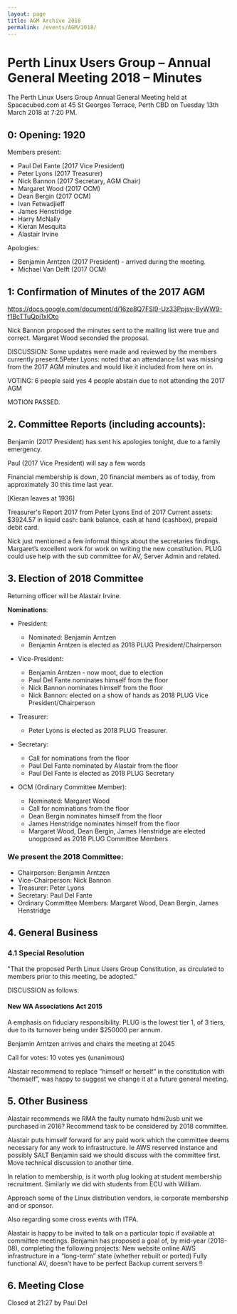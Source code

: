 ```yaml
---
layout: page
title: AGM Archive 2018
permalink: /events/AGM/2018/
---
```


# Perth Linux Users Group – Annual General Meeting 2018 – Minutes

The Perth Linux Users Group Annual General Meeting held at Spacecubed.com at 45 St Georges Terrace, Perth CBD on Tuesday 13th March 2018 at 7:20 PM.

## 0: Opening: 1920

Members present:

- Paul Del Fante (2017 Vice President)
- Peter Lyons (2017 Treasurer)
- Nick Bannon (2017 Secretary, AGM Chair)
- Margaret Wood (2017 OCM)
- Dean Bergin (2017 OCM)
- Ivan Fetwadjieff
- James Henstridge
- Harry McNally
- Kieran Mesquita
- Alastair Irvine

Apologies: 

- Benjamin Arntzen (2017 President) - arrived during the meeting.
- Michael Van Delft (2017 OCM)

## 1: Confirmation of Minutes of the 2017 AGM
https://docs.google.com/document/d/16ze8Q7FSl9-Uz33Ppjsv-ByWW9-f1BcTTuQpi1xlOto

Nick Bannon proposed the minutes sent to the mailing list were true and correct. Margaret Wood seconded the proposal.

DISCUSSION:
Some updates were made and reviewed by the members currently present.5Peter Lyons: noted that an attendance list was missing from the 2017 AGM minutes and would like it included from here on in.

VOTING:
6 people said yes
4 people abstain due to not attending the 2017 AGM

MOTION PASSED.

## 2. Committee Reports (including accounts):

Benjamin (2017 President) has sent his apologies tonight, due to a family emergency.

Paul (2017 Vice President) will say a few words

Financial membership is down, 20 financial members as of today, from approximately 30 this time last year.

[Kieran leaves at 1936]

Treasurer's Report 2017 from Peter Lyons
End of 2017 Current assets: $3924.57 in liquid cash: bank balance, cash at hand (cashbox), prepaid debit card.

Nick just mentioned a few informal things about the secretaries findings.
Margaret’s excellent work for work on writing the new constitution.
PLUG could use help with the sub committee for AV, Server Admin and related.

## 3. Election of 2018 Committee

Returning officer will be Alastair Irvine.

**Nominations**:

* President:
	* Nominated: Benjamin Arntzen
	* Benjamin Arntzen is elected as 2018 PLUG President/Chairperson

* Vice-President:  
  * Benjamin Arntzen - now moot, due to election  
  * Paul Del Fante nominates himself from the floor  
  * Nick Bannon nominates himself from the floor  
  * Nick Bannon: elected on a show of hands as 2018 PLUG Vice President/Chairperson  

* Treasurer:
  * Peter Lyons is elected as 2018 PLUG Treasurer.

* Secretary:
  * Call for nominations from the floor
  * Paul Del Fante nominated by Alastair from the floor
  * Paul Del Fante is elected as 2018 PLUG Secretary

* OCM (Ordinary Committee Member):
  * Nominated: Margaret Wood
  * Call for nominations from the floor
  * Dean Bergin nominates himself from the floor
  * James Henstridge nominates himself from the floor
  * Margaret Wood, Dean Bergin, James Henstridge are elected unopposed as 2018 PLUG Committee Members

### We present the 2018 Committee:

* Chairperson: Benjamin Arntzen
* Vice-Chairperson: Nick Bannon
* Treasurer: Peter Lyons
* Secretary: Paul Del Fante
* Ordinary Committee Members: Margaret Wood, Dean Bergin, James Henstridge

## 4. General Business

### 4.1 Special Resolution
"That the proposed Perth Linux Users Group Constitution, as circulated to members prior to this meeting, be adopted."

DISCUSSION as follows:

#### New WA Associations Act 2015
A emphasis on fiduciary responsibility.
PLUG is the lowest tier 1, of 3 tiers, due to its turnover being under $250000 per annum.

Benjamin Arntzen arrives and chairs the meeting at 2045

Call for votes:
10 votes yes (unanimous)

Alastair recommend to replace “himself or herself” in the constitution with “themself”, was happy to suggest we change it at a future general meeting. 

## 5. Other Business
Alastair recommends we RMA the faulty numato hdmi2usb unit we purchased in 2016?
Recommend task to be considered by 2018 committee.

Alastair puts himself forward for any paid work which the committee deems necessary for any work to infrastructure. Ie AWS reserved instance and possibly SALT
Benjamin said we should discuss with the committee first. Move technical discussion to another time.

In relation to membership, is it worth plug looking at student membership recruitment. Similarly we did with students from ECU with William.

Approach some of the Linux distribution vendors, ie corporate membership and or sponsor. 

Also regarding some cross events with ITPA.

Alastair is happy to be invited to talk on a particular topic if available at committee meetings.
Benjamin has proposed a goal of, by mid-year (2018-08), completing the following projects:
New website online
AWS infrastructure in a “long-term” state (whether rebuilt or ported)
Fully functional AV, doesn’t have to be perfect
Backup current servers !!

## 6. Meeting Close
Closed at 21:27 by Paul Del

